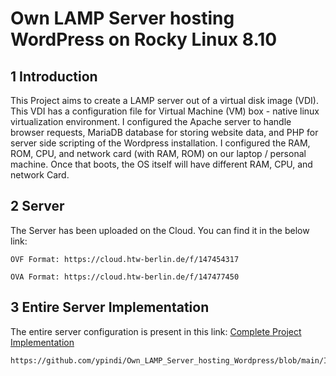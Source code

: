 # Own LAMP Server hosting WordPress on Rocky Linux 8.10

## 1 Introduction
This Project aims to create a LAMP server out of a virtual disk image (VDI). This VDI has a configuration file for Virtual Machine (VM) box - native linux virtualization environment. 
I configured the Apache server to
handle browser requests, MariaDB database for storing website data, and PHP for
server side scripting of the Wordpress installation.
I configured the RAM, ROM, CPU, and network card (with RAM, ROM) 
on our laptop / personal machine. Once that boots, the OS itself will
have different RAM, CPU, and network Card.

## 2 Server
The Server has been uploaded on the Cloud. You can find it in the below link:
```
OVF Format: https://cloud.htw-berlin.de/f/147454317
```
```
OVA Format: https://cloud.htw-berlin.de/f/147477450
```

## 3 Entire Server Implementation
The entire server configuration is present in this link:
[Complete Project Implementation](https://github.com/ypindi/Own_LAMP_Server_hosting_Wordpress/blob/main/IT_Security_ProITD_Yashwanth_Pindi_s0590681.pdf)
```
https://github.com/ypindi/Own_LAMP_Server_hosting_Wordpress/blob/main/IT_Security_ProITD_Yashwanth_Pindi_s0590681.pdf
```
